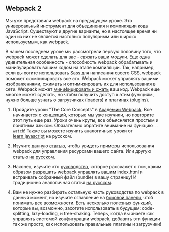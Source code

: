 ## Webpack 2

Мы уже представили webpack на предыдущем уроке. Это универсальный инструмент для объединения и компиляции кода JavaScript. Существуют и другие варианты, но в настоящее время ни один из них не является настолько популярным или широко используемым, как webpack.

В нашем последнем уроке мы рассмотрели первую половину того, что webpack может сделать для вас - связать ваши модули. Еще одна удивительная особенность - способность webpack обрабатывать и манипулировать вашим кодом на этапе компиляции. Так, например, если вы хотите использовать Sass для написания своего CSS, webpack поможет скомпилировать все это. Webpack может управлять вашими изображениями, сжимать и оптимизировать их для использования в сети. Webpack может [минифицировать и сжать](https://learn.javascript.ru/minification) ваш код. Webpack еще многое может сделать, но чтобы получить доступ к этим функциям, нужно больше узнать о загрузчиках (loaders) и плагинах (plugins).

1. Пройдите уроки "The Core Concepts" в [Академии Webpack](https://webpack.academy/p/the-core-concepts). Все начинается с концепций, которые мы уже изучили, но повторите этот путь еще раз. Уроки очень круты, все объясняется простым и понятным языком. Обязательно обратите внимание на функцию `--watch`! Также вы можете изучить аналогичные уроки от [learn.javascript](https://learn.javascript.ru/screencast/webpack) на русском.

2. Изучите данную [статью](https://webpack.js.org/guides/asset-management/), чтобы увидеть примеры использования webpack для управления ресурсами вашего сайта. Или другую статью [на русском](https://medium.com/nuances-of-programming/%D0%B2%D0%B2%D0%B5%D0%B4%D0%B5%D0%BD%D0%B8%D0%B5-%D0%B2-webpack-%D0%B4%D0%BB%D1%8F-%D0%BD%D0%BE%D0%B2%D0%B8%D1%87%D0%BA%D0%BE%D0%B2-6cafbf562386).

3. Наконец, изучите это [руководство](https://webpack.js.org/guides/output-management/), которое расскажет о том, каким образом разрешить webpack управлять вашим index.html и встраивать собранный файл (bundle) в вашу страницу! И традиционно аналогичная статья [на русском](https://www.internet-technologies.ru/articles/rukovodstvo-po-webpack-dlya-novichkov.html).

4. Вам не нужно разбирать остальную часть руководства по webpack в данный момент, но изучите оглавление на [боковой панели](https://webpack.js.org/guides/), чтоб понимать все возможности. Есть несколько полезных функций, которые вы, возможно, захотите использовать в будущем: code-splitting, lazy-loading, и tree-shaking. Теперь, когда вы знаете как управлять системой конфигурации webpack, добавить эти функции так же просто, как использовать правильные плагины и загрузчики!
